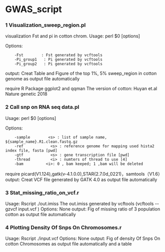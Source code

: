 # GWAS_script

### 1 Visualization_sweep_region.pl
visualization Fst and pi in cotton chrom.
Usage: perl $0 [options]

Options:
        
        -Fst        : Fst generated by vcftools      
        -Pi_group1   : Pi generated by vcftools       
        -Pi_group2   : Pi generated by vcftools

output: Creat Table and Figure of the top 1%, 5% sweep_region in cotton genome as output file automatically

require R Package ggplot2 and qqman
The version of cotton: Huyan et.al Nature genetic 2018 


### 2 Call snp on RNA seq data.pl

Usage: perl $0 [options]

Options:
        
        -sample        <s> : list of sample name, ${sample_name}.R1.clean.fastq.gz
        -ref            <s> : reference genome for mapping used hista2 index file, fasta [pwd]
        -gtf            <s> : gene transcription file [pwd]
        -thread         <i> : numters of thread to use [4]
        -bam          <i>: 0 , bam keeped; 1 ,bam will be deleted
require picard(V1.124),gatk(v-4.1.0.0),STAR(2.7.0d_0221)，samtools（V1.6）
output: Creat VCF file generated by GATK 4.0 as output file automatically


### 3 Stat_missing_ratio_on_vcf.r
Usage: Rscript ./out.imiss
The out.imiss generated by vcftools (vcftools --gzvcf input.vcf )
Options: None
output: Fig of missing ratio of 3 population cotton as output file automatically

### 4 Plotting Density Of Snps On Chromosomes.r
Usage: Rscript ./input.vcf
Options: None
output: Fig of density Of Snps On cotton Chromosomes as output file automatically and a table
